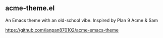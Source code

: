 ## acme-theme.el

An Emacs theme with an old-school vibe. Inspired by Plan 9 Acme & Sam

<https://github.com/ianpan870102/acme-emacs-theme>
